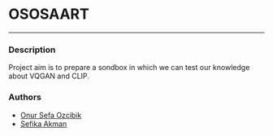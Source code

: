 # OSOSAART

---

### Description

Project aim is to prepare a sondbox in which we can test our knowledge
about VQGAN and CLIP.

### Authors

- [Onur Sefa Ozcibik](https://github.com/OnurSefa)
- [Sefika Akman](https://github.com/sseff)